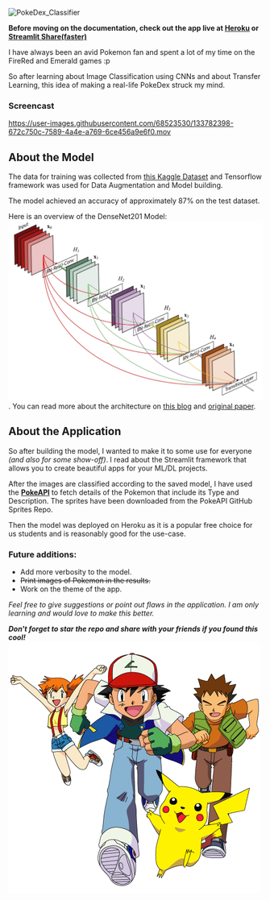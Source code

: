 ![PokeDex_Classifier](https://socialify.git.ci/GunjanDhanuka/PokeDex_Classifier/image?description=1&descriptionEditable=Your%20friend%20in%20the%20Kalos%20Region!%20Built%20with%20the%20power%20of%20DenseNet201%20and%20Streamlit!&logo=https%3A%2F%2Fgithub.com%2FGunjanDhanuka%2FPokeDex_Classifier%2Fblob%2Fmaster%2Fgit_images%2Fpokedex.png%3Fraw%3Dtrue&owner=1&pattern=Diagonal%20Stripes&stargazers=1&theme=Light)

**Before moving on the documentation, check out the app live at [Heroku](https://pokedexgd.herokuapp.com/) or [Streamlit Share(faster)](https://share.streamlit.io/gunjandhanuka/pokedex_classifier/app.py)**

I have always been an avid Pokemon fan and spent a lot of my time on the FireRed and Emerald games :p

So after learning about Image Classification using CNNs and about Transfer Learning, this idea of making a real-life PokeDex struck my mind.

### Screencast
https://user-images.githubusercontent.com/68523530/133782398-672c750c-7589-4a4e-a769-6ce456a9e6f0.mov

## About the Model
The data for training was collected from [this Kaggle Dataset](https://www.kaggle.com/lantian773030/pokemonclassification) and Tensorflow framework was used for Data Augmentation and Model building. 

The model achieved an accuracy of approximately 87% on the test dataset.

Here is an overview of the DenseNet201 Model:
![DenseNet201](git_images/densenet.jpeg).
You can read more about the architecture on [this blog](https://towardsdatascience.com/review-densenet-image-classification-b6631a8ef803) and [original paper](https://arxiv.org/pdf/1608.06993).

## About the Application
So after building the model, I wanted to make it to some use for everyone *(and also for some show-off)*. I read about the Streamlit framework that allows you to create beautiful apps for your ML/DL projects. 

After the images are classified according to the saved model, I have used the **[PokeAPI](https://pokeapi.co/)** to fetch details of the Pokemon that include its Type and Description. The sprites have been downloaded from the PokeAPI GitHub Sprites Repo.

Then the model was deployed on Heroku as it is a popular free choice for us students and is reasonably good for the use-case.


### Future additions:
- Add more verbosity to the model.
- ~~Print images of Pokemon in the results.~~
- Work on the theme of the app.


*Feel free to give suggestions or point out flaws in the application. I am only learning and would love to make this better.*


***Don't forget to star the repo and share with your friends if you found this cool!***
![Kanto](git_images/kanto.png)
